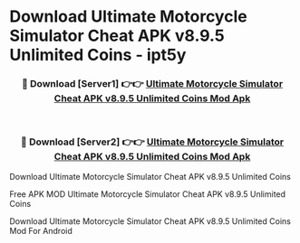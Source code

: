 # Download Ultimate Motorcycle Simulator Cheat APK v8.9.5 Unlimited Coins - ipt5y



<div align="center">
<h3>🔴 Download [Server1] 👉👉 <a href="https://momento.my/?title=Ultimate_Motorcycle_Simulator_Cheat_APK_v8.9.5_Unlimited_Coins">Ultimate Motorcycle Simulator Cheat APK v8.9.5 Unlimited Coins Mod Apk</a></h3><br>

<h3>🔴 Download [Server2] 👉👉 <a href="https://momento.my/?title=Ultimate_Motorcycle_Simulator_Cheat_APK_v8.9.5_Unlimited_Coins">Ultimate Motorcycle Simulator Cheat APK v8.9.5 Unlimited Coins Mod Apk</a></h3>
</div>



Download Ultimate Motorcycle Simulator Cheat APK v8.9.5 Unlimited Coins 

Free APK MOD Ultimate Motorcycle Simulator Cheat APK v8.9.5 Unlimited Coins 

Download Ultimate Motorcycle Simulator Cheat APK v8.9.5 Unlimited Coins Mod For Android
